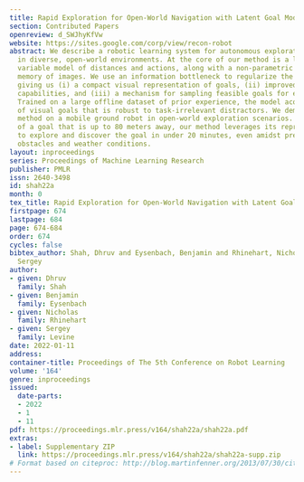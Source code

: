 ```yaml
---
title: Rapid Exploration for Open-World Navigation with Latent Goal Models
section: Contributed Papers
openreview: d_SWJhyKfVw
website: https://sites.google.com/corp/view/recon-robot
abstract: We describe a robotic learning system for autonomous exploration and navigation
  in diverse, open-world environments. At the core of our method is a learned latent
  variable model of distances and actions, along with a non-parametric topological
  memory of images. We use an information bottleneck to regularize the learned policy,
  giving us (i) a compact visual representation of goals, (ii) improved generalization
  capabilities, and (iii) a mechanism for sampling feasible goals for exploration.
  Trained on a large offline dataset of prior experience, the model acquires a representation
  of visual goals that is robust to task-irrelevant distractors. We demonstrate our
  method on a mobile ground robot in open-world exploration scenarios. Given an image
  of a goal that is up to 80 meters away, our method leverages its representation
  to explore and discover the goal in under 20 minutes, even amidst previously-unseen
  obstacles and weather conditions.
layout: inproceedings
series: Proceedings of Machine Learning Research
publisher: PMLR
issn: 2640-3498
id: shah22a
month: 0
tex_title: Rapid Exploration for Open-World Navigation with Latent Goal Models
firstpage: 674
lastpage: 684
page: 674-684
order: 674
cycles: false
bibtex_author: Shah, Dhruv and Eysenbach, Benjamin and Rhinehart, Nicholas and Levine,
  Sergey
author:
- given: Dhruv
  family: Shah
- given: Benjamin
  family: Eysenbach
- given: Nicholas
  family: Rhinehart
- given: Sergey
  family: Levine
date: 2022-01-11
address:
container-title: Proceedings of The 5th Conference on Robot Learning
volume: '164'
genre: inproceedings
issued:
  date-parts:
  - 2022
  - 1
  - 11
pdf: https://proceedings.mlr.press/v164/shah22a/shah22a.pdf
extras:
- label: Supplementary ZIP
  link: https://proceedings.mlr.press/v164/shah22a/shah22a-supp.zip
# Format based on citeproc: http://blog.martinfenner.org/2013/07/30/citeproc-yaml-for-bibliographies/
---
```

